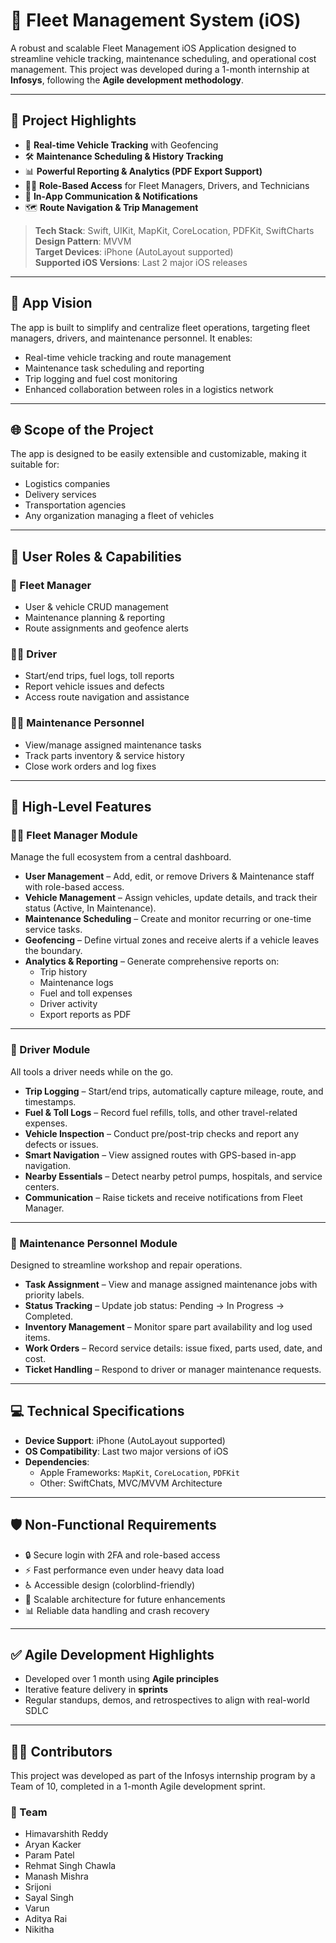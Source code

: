 # 🚗 Fleet Management System (iOS)

A robust and scalable Fleet Management iOS Application designed to streamline vehicle tracking, maintenance scheduling, and operational cost management. This project was developed during a 1-month internship at **Infosys**, following the **Agile development methodology**.

---
## 📌 Project Highlights

- 📍 **Real-time Vehicle Tracking** with Geofencing
- 🛠️ **Maintenance Scheduling & History Tracking**
- 📊 **Powerful Reporting & Analytics (PDF Export Support)**
- 🧑‍✈️ **Role-Based Access** for Fleet Managers, Drivers, and Technicians
- 💬 **In-App Communication & Notifications**
- 🗺️ **Route Navigation & Trip Management**

> **Tech Stack**: Swift, UIKit, MapKit, CoreLocation, PDFKit, SwiftCharts  
> **Design Pattern**: MVVM  
> **Target Devices**: iPhone (AutoLayout supported)  
> **Supported iOS Versions**: Last 2 major iOS releases

---

## 📱 App Vision

The app is built to simplify and centralize fleet operations, targeting fleet managers, drivers, and maintenance personnel. It enables:

- Real-time vehicle tracking and route management
- Maintenance task scheduling and reporting
- Trip logging and fuel cost monitoring
- Enhanced collaboration between roles in a logistics network

---

## 🌐 Scope of the Project

The app is designed to be easily extensible and customizable, making it suitable for:

- Logistics companies
- Delivery services
- Transportation agencies
- Any organization managing a fleet of vehicles

---

## 👥 User Roles & Capabilities

### 👤 Fleet Manager
- User & vehicle CRUD management
- Maintenance planning & reporting
- Route assignments and geofence alerts

### 👨‍✈️ Driver
- Start/end trips, fuel logs, toll reports
- Report vehicle issues and defects
- Access route navigation and assistance

### 🧑‍🔧 Maintenance Personnel
- View/manage assigned maintenance tasks
- Track parts inventory & service history
- Close work orders and log fixes

---

## 🧩 High-Level Features

### 🧑‍💼 Fleet Manager Module
Manage the full ecosystem from a central dashboard.

- **User Management** – Add, edit, or remove Drivers & Maintenance staff with role-based access.
- **Vehicle Management** – Assign vehicles, update details, and track their status (Active, In Maintenance).
- **Maintenance Scheduling** – Create and monitor recurring or one-time service tasks.
- **Geofencing** – Define virtual zones and receive alerts if a vehicle leaves the boundary.
- **Analytics & Reporting** – Generate comprehensive reports on:
  - Trip history
  - Maintenance logs
  - Fuel and toll expenses
  - Driver activity
  - Export reports as PDF

---

### 🚗 Driver Module
All tools a driver needs while on the go.

- **Trip Logging** – Start/end trips, automatically capture mileage, route, and timestamps.
- **Fuel & Toll Logs** – Record fuel refills, tolls, and other travel-related expenses.
- **Vehicle Inspection** – Conduct pre/post-trip checks and report any defects or issues.
- **Smart Navigation** – View assigned routes with GPS-based in-app navigation.
- **Nearby Essentials** – Detect nearby petrol pumps, hospitals, and service centers.
- **Communication** – Raise tickets and receive notifications from Fleet Manager.

---

### 🔧 Maintenance Personnel Module
Designed to streamline workshop and repair operations.

- **Task Assignment** – View and manage assigned maintenance jobs with priority labels.
- **Status Tracking** – Update job status: Pending → In Progress → Completed.
- **Inventory Management** – Monitor spare part availability and log used items.
- **Work Orders** – Record service details: issue fixed, parts used, date, and cost.
- **Ticket Handling** – Respond to driver or manager maintenance requests.

---


## 💻 Technical Specifications

- **Device Support**: iPhone (AutoLayout supported)
- **OS Compatibility**: Last two major versions of iOS
- **Dependencies**:
  - Apple Frameworks: `MapKit`, `CoreLocation`, `PDFKit`
  - Other: SwiftChats, MVC/MVVM Architecture

---

## 🛡 Non-Functional Requirements

- 🔒 Secure login with 2FA and role-based access
- ⚡ Fast performance even under heavy data load
- ♿ Accessible design (colorblind-friendly)
- 🔄 Scalable architecture for future enhancements
- 📊 Reliable data handling and crash recovery

---



## ✅ Agile Development Highlights

- Developed over 1 month using **Agile principles**
- Iterative feature delivery in **sprints**
- Regular standups, demos, and retrospectives to align with real-world SDLC

---

## 👨‍💻 Contributors

This project was developed as part of the Infosys internship program by a Team of 10, completed in a 1-month Agile development sprint.

### 🚀 Team 
- Himavarshith Reddy
- Aryan Kacker
- Param Patel
- Rehmat Singh Chawla
- Manash Mishra
- Srijoni
- Sayal Singh
- Varun
- Aditya Rai
- Nikitha





